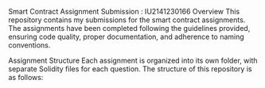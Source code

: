Smart Contract Assignment Submission : IU2141230166
Overview
This repository contains my submissions for the smart contract assignments. The assignments have been completed following the guidelines provided, ensuring code quality, proper documentation, and adherence to naming conventions.

Assignment Structure
Each assignment is organized into its own folder, with separate Solidity files for each question. The structure of this repository is as follows:
